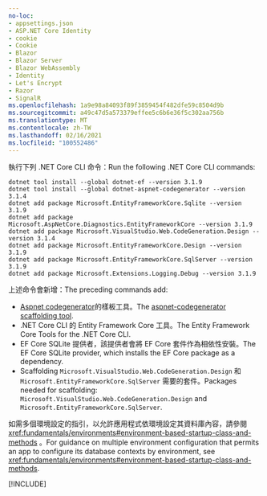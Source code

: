 ```yaml
---
no-loc:
- appsettings.json
- ASP.NET Core Identity
- cookie
- Cookie
- Blazor
- Blazor Server
- Blazor WebAssembly
- Identity
- Let's Encrypt
- Razor
- SignalR
ms.openlocfilehash: 1a9e98a84093f89f3859454f482dfe59c8504d9b
ms.sourcegitcommit: a49c47d5a573379effee5c6b6e36f5c302aa756b
ms.translationtype: MT
ms.contentlocale: zh-TW
ms.lasthandoff: 02/16/2021
ms.locfileid: "100552486"
---
```

<span data-ttu-id="218bc-101">執行下列 .NET Core CLI 命令：</span><span class="sxs-lookup"><span data-stu-id="218bc-101">Run the following .NET Core CLI commands:</span></span>

```dotnetcli
dotnet tool install --global dotnet-ef --version 3.1.9
dotnet tool install --global dotnet-aspnet-codegenerator --version 3.1.4
dotnet add package Microsoft.EntityFrameworkCore.Sqlite --version 3.1.9
dotnet add package Microsoft.AspNetCore.Diagnostics.EntityFrameworkCore --version 3.1.9
dotnet add package Microsoft.VisualStudio.Web.CodeGeneration.Design --version 3.1.4
dotnet add package Microsoft.EntityFrameworkCore.Design --version 3.1.9
dotnet add package Microsoft.EntityFrameworkCore.SqlServer --version 3.1.9
dotnet add package Microsoft.Extensions.Logging.Debug --version 3.1.9
```

<span data-ttu-id="218bc-102">上述命令會新增：</span><span class="sxs-lookup"><span data-stu-id="218bc-102">The preceding commands add:</span></span>

* <span data-ttu-id="218bc-103">[Aspnet codegenerator](xref:fundamentals/tools/dotnet-aspnet-codegenerator)的樣板工具。</span><span class="sxs-lookup"><span data-stu-id="218bc-103">The [aspnet-codegenerator scaffolding tool](xref:fundamentals/tools/dotnet-aspnet-codegenerator).</span></span>
* <span data-ttu-id="218bc-104">.NET Core CLI 的 Entity Framework Core 工具。</span><span class="sxs-lookup"><span data-stu-id="218bc-104">The Entity Framework Core Tools for the .NET Core CLI.</span></span>
* <span data-ttu-id="218bc-105">EF Core SQLite 提供者，該提供者會將 EF Core 套件作為相依性安裝。</span><span class="sxs-lookup"><span data-stu-id="218bc-105">The EF Core SQLite provider, which installs the EF Core package as a dependency.</span></span>
* <span data-ttu-id="218bc-106">Scaffolding `Microsoft.VisualStudio.Web.CodeGeneration.Design` 和 `Microsoft.EntityFrameworkCore.SqlServer` 需要的套件。</span><span class="sxs-lookup"><span data-stu-id="218bc-106">Packages needed for scaffolding: `Microsoft.VisualStudio.Web.CodeGeneration.Design` and `Microsoft.EntityFrameworkCore.SqlServer`.</span></span>

<span data-ttu-id="218bc-107">如需多個環境設定的指引，以允許應用程式依環境設定其資料庫內容，請參閱 <xref:fundamentals/environments#environment-based-startup-class-and-methods> 。</span><span class="sxs-lookup"><span data-stu-id="218bc-107">For guidance on multiple environment configuration that permits an app to configure its database contexts by environment, see <xref:fundamentals/environments#environment-based-startup-class-and-methods>.</span></span>

[!INCLUDE[](~/includes/scaffoldTFM.md)]